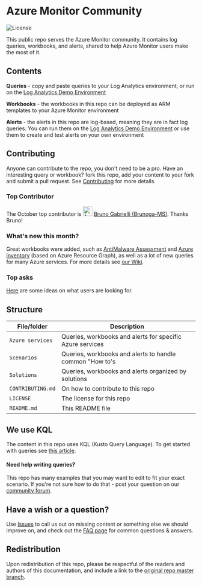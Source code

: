# Azure Monitor Community
![License](https://img.shields.io/badge/license-MIT-green.svg)

This public repo serves the Azure Monitor community. It contains log queries, workbooks, and alerts, shared to help Azure Monitor users make the most of it.

## Contents
**Queries** - copy and paste queries to your Log Analytics environment, or run on the [Log Analytics Demo Environment](https://portal.loganalytics.io/demo)

**Workbooks** - the workbooks in this repo can be deployed as ARM templates to your Azure Monitor environment

**Alerts** - the alerts in this repo are log-based, meaning they are in fact log queries. You can run them on the [Log Analytics Demo Environment](https://portal.loganalytics.io/demo) or use them to create and test alerts on your own environment

## Contributing
Anyone can contribute to the repo, you don't need to be a pro. Have an interesting query or workbook? fork this repo, add your content to your fork and submit a pull request.
See [Contributing](https://github.com/microsoft/AzureMonitorCommunity/blob/master/CONTRIBUTING.md) for more details.

### Top Contributor
The October top contributor is <a itemprop="image" href="https://github.com/dmauser"><img style="height:auto;" alt="Avatar" width="25" height="25" class="avatar avatar-user width-full border bg-white" src="https://user-images.githubusercontent.com/1745412/97993135-50cc8480-1dec-11eb-8812-e3f941b4b9bc.png" /></a> [Bruno Gabrielli (Brunoga-MS)](https://github.com/Brunoga-MS). Thanks Bruno!
<br/>

### What's new this month?
Great workbooks were added, such as [AntiMalware Assessment](https://github.com/microsoft/AzureMonitorCommunity/blob/17fff190f3ed350c25682c5d626a68cfb958f436/Azure%20Services/Azure%20Monitor/Workbooks/Antimalware%20Assessment.json) and [Azure Inventory](https://github.com/microsoft/AzureMonitorCommunity/tree/master/Azure%20Services/Azure%20Resource%20Graph/Workbooks) (based on Azure Resource Graph), as well as a lot of new queries for many Azure services. For more details see [our Wiki](https://github.com/microsoft/AzureMonitorCommunity/wiki).

### Top asks
[Here](https://github.com/microsoft/AzureMonitorCommunity/wiki/Top-asks) are some ideas on what users are looking for.

## Structure
| File/folder       | Description                                		                |
|-------------------|---------------------------------------------------------------|
| `Azure services`  | Queries, workbooks and alerts for specific Azure services		  |
| `Scenarios`       | Queries, workbooks and alerts to handle common "How to's    	|
| `Solutions`	      | Queries, workbooks and alerts organized by solutions	        |
| `CONTRIBUTING.md` | On how to contribute to this repo                             |
| `LICENSE`         | The license for this repo 		                                |
| `README.md`       | This README file  		                                        |

## We use KQL
The content in this repo uses KQL (Kusto Query Language). To get started with queries see [this article](https://docs.microsoft.com/azure/azure-monitor/log-query/get-started-queries).

#### Need help writing queries?
This repo has many examples that you may want to edit to fit your exact scenario. If you're not sure how to do that - post your question on our [community forum](https://techcommunity.microsoft.com/t5/azure-monitor/bd-p/AzureMonitor).

## Have a wish or a question?
Use [Issues](https://github.com/microsoft/AzureMonitorCommunity/issues) to call us out on missing content or something else we should improve on, and check out the [FAQ page](https://github.com/microsoft/AzureMonitorCommunity/wiki/FAQ) for common questions & answers.

## Redistribution
Upon redistribution of this repo, please be respectful of the readers and authors of this documentation, and include a link to the [original repo master branch](https://github.com/microsoft/AzureMonitorCommunity).
